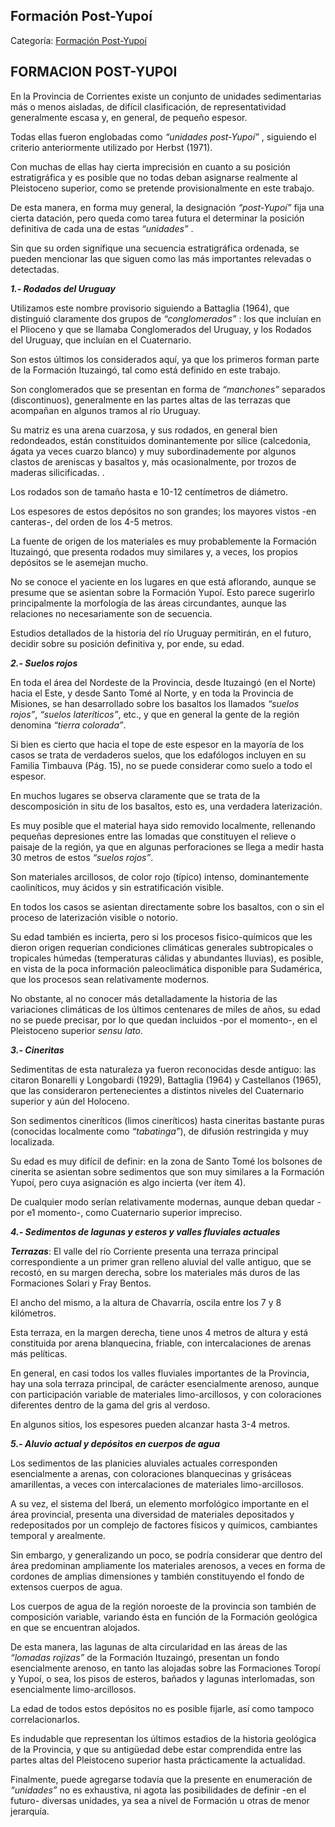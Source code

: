 ## Formación Post-Yupoí

Categoría: [Formación Post-Yupoí](http://descubrircorrientes.com.ar/2012/index.php/2006-geografia/3-geomorfologia/mapa-litoestratigrafico-de-la-provincia-de-corrientes/suelos-de-corrientes-caracteristicas-y-distribucion/estratigrafia-de-los-suelos-de-corrientes/formacion-post-yupoi)

## FORMACION POST-YUPOI

En la Provincia de Corrientes existe un conjunto de unidades sedimentarias más o menos aisladas, de difícil clasificación, de representatividad generalmente escasa y, en general, de pequeño espesor.

Todas ellas fueron englobadas como _“unidades post-Yupoí”_ , siguiendo el criterio anteriormente utilizado por Herbst (1971).

Con muchas de ellas hay cierta imprecisión en cuanto a su posición estratigráfica y es posible que no todas deban asignarse realmente al Pleistoceno superior, como se pretende provisionalmente en este trabajo.

De esta manera, en forma muy general, la designación _“post-Yupoí”_ fija una cierta datación, pero queda como tarea futura el determinar la posición definitiva de cada una de estas _“unidades”_ .

Sin que su orden signifique una secuencia estratigráfica ordenada, se pueden mencionar las que siguen como las más importantes relevadas o detectadas.

_**1.- Rodados del Uruguay**_

Utilizamos este nombre provisorio siguiendo a Battaglia (1964), que distinguió claramente dos grupos de _“conglomerados”_ : los que incluían en el Plioceno y que se llamaba Conglomerados del Uruguay, y los Rodados del Uruguay, que incluían en el Cuaternario.

Son estos últimos los considerados aquí, ya que los primeros forman parte de la Formación Ituzaingó, tal como está definido en este trabajo.

Son conglomerados que se presentan en forma de _“manchones”_ separados (discontinuos), generalmente en las partes altas de las terrazas que acompañan en algunos tramos al río Uruguay.

Su matriz es una arena cuarzosa, y sus rodados, en general bien redondeados, están constituidos dominantemente por sílice (calcedonia, ágata ya veces cuarzo blanco) y muy subordinademente por algunos clastos de areniscas y basaltos y, más ocasionalmente, por trozos de maderas silicificadas. .

Los rodados son de tamaño hasta e 10-12 centímetros de diámetro.

Los espesores de estos depósitos no son grandes; los mayores vistos -en canteras-, del orden de los 4-5 metros.

La fuente de origen de los materiales es muy probablemente la Formación Ituzaingó, que presenta rodados muy similares y, a veces, los propios depósitos se le asemejan mucho.

No se conoce el yaciente en los lugares en que está aflorando, aunque se presume que se asientan sobre la Formación Yupoí. Esto parece sugerirlo principalmente la morfología de las áreas circundantes, aunque las relaciones no necesariamente son de secuencia.

Estudios detallados de la historia del río Uruguay permitirán, en el futuro, decidir sobre su posición definitiva y, por ende, su edad.

_**2.- Suelos rojos**_

En toda el área del Nordeste de la Provincia, desde Ituzaingó (en el Norte) hacia el Este, y desde Santo Tomé al Norte, y en toda la Provincia de Misiones, se han desarrollado sobre los basaltos los llamados _“suelos rojos”_, _“suelos lateríticos”_, etc., y que en general la gente de la región denomina _“tierra colorada”_.

Si bien es cierto que hacia el tope de este espesor en la mayoría de los casos se trata de verdaderos suelos, que los edafólogos incluyen en su Familia Timbauva (Pág. 15), no se puede considerar como suelo a todo el espesor.

En muchos lugares se observa claramente que se trata de la descomposición in situ de los basaltos, esto es, una verdadera laterización.

Es muy posible que el material haya sido removido localmente, rellenando pequeñas depresiones entre las lomadas que constituyen el relieve o paisaje de la región, ya que en algunas perforaciones se llega a medir hasta 30 metros de estos _“suelos rojos”_.

Son materiales arcillosos, de color rojo (típico) intenso, dominantemente caoliníticos, muy ácidos y sin estratificación visible.

En todos los casos se asientan directamente sobre los basaltos, con o sin el proceso de laterización visible o notorio.

Su edad también es incierta, pero si los procesos fisico-químicos que les dieron origen requerían condiciones climáticas generales subtropicales o tropicales húmedas (temperaturas cálidas y abundantes lluvias), es posible, en vista de la poca información paleoclimática disponible para Sudamérica, que los procesos sean relativamente modernos.

No obstante, al no conocer más detalladamente la historia de las variaciones climáticas de los últimos centenares de miles de años, su edad no se puede precisar, por lo que quedan incluidos -por el momento-, en el Pleistoceno superior _sensu lato_.

_**3.- Cineritas**_

Sedimentitas de esta naturaleza ya fueron reconocidas desde antiguo: las citaron Bonarelli y Longobardi (1929), Battaglia (1964) y Castellanos (1965), que las consideraron pertenecientes a distintos niveles del Cuaternario superior y aún del Holoceno.

Son sedimentos cineríticos (limos cineríticos) hasta cineritas bastante puras (conocidas localmente como _“tabatinga”_), de difusión restringida y muy localizada.

Su edad es muy difícil de definir: en la zona de Santo Tomé los bolsones de cinerita se asientan sobre sedimentos que son muy similares a la Formación Yupoí, pero cuya asignación es algo incierta (ver ítem 4).

De cualquier modo serían relativamente modernas, aunque deban quedar -por e1 momento-, como Cuaternario superior impreciso.

_**4.- Sedimentos de lagunas y esteros y valles fluviales actuales**_

_**Terrazas**_: El valle del río Corriente presenta una terraza principal correspondiente a un primer gran relleno aluvial del valle antiguo, que se recostó, en su margen derecha, sobre los materiales más duros de las Formaciones Solari y Fray Bentos.

El ancho del mismo, a la altura de Chavarría, oscila entre los 7 y 8 kilómetros.

Esta terraza, en la margen derecha, tiene unos 4 metros de altura y está constituida por arena blanquecina, friable, con intercalaciones de arenas más pelíticas.

En general, en casi todos los valles fluviales importantes de la Provincia, hay una sola terraza principal, de carácter esencialmente arenoso, aunque con participación variable de materiales limo-arcillosos, y con coloraciones diferentes dentro de la gama del gris al verdoso.

En algunos sitios, los espesores pueden alcanzar hasta 3-4 metros.

_**5.- Aluvio actual y depósitos en cuerpos de agua**_

Los sedimentos de las planicies aluviales actuales corresponden esencialmente a arenas, con coloraciones blanquecinas y grisáceas amarillentas, a veces con intercalaciones de materiales limo-arcillosos.

A su vez, el sistema del Iberá, un elemento morfológico importante en el área provincial, presenta una diversidad de materiales depositados y redepositados por un complejo de factores físicos y químicos, cambiantes temporal y arealmente.

Sin embargo, y generalizando un poco, se podría considerar que dentro del área predominan ampliamente los materiales arenosos, a veces en forma de cordones de amplias dimensiones y también constituyendo el fondo de extensos cuerpos de agua.

Los cuerpos de agua de la región noroeste de la provincia son también de composición variable, variando ésta en función de la Formación geológica en que se encuentran alojados.

De esta manera, las lagunas de alta circularidad en las áreas de las _“lomadas rojizas”_ de la Formación Ituzaingó, presentan un fondo esencialmente arenoso, en tanto las alojadas sobre las Formaciones Toropí y Yupoí, o sea, los pisos de esteros, bañados y lagunas interlomadas, son esencialmente limo-arcillosos.

La edad de todos estos depósitos no es posible fijarle, así como tampoco correlacionarlos.

Es indudable que representan los últimos estadios de la historia geológica de la Provincia, y que su antigüedad debe estar comprendida entre las partes altas del Pleistoceno superior hasta prácticamente la actualidad.

Finalmente, puede agregarse todavía que la presente en enumeración de _“unidades”_ no es exhaustiva, ni agota las posibilidades de definir -en el futuro- diversas unidades, ya sea a nivel de Formación u otras de menor jerarquía.